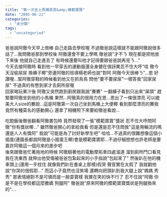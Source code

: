 ```yaml
---
title: "第一次坐上馬桶恩恩&amp;模範寶寶"
date: "2005-06-22"
categories: 
  - "未分類"
tags: 
  - "uncategoried"
---
```


爸爸說阿徹今天早上很棒 自己走路去學校喔 不過徹爸說這樣就不能跟阿徹說很多話了...我問徹爸那到學校後 阿徹還會不要上學嗎 徹爸說"才不ㄋ 現在都是把他放下來後 他就自己走進去了 有時候還要叫他才記得要跟爸爸說再見ㄋ..."  
今天去接阿徹時 看到他一早穿去的運動服還全身健在很訝異忍不住大呼"哇 徹今天沒偷尿尿 換褲子椰"旁邊阿徹的班導楊老師也說"對阿 阿徹今天很棒ㄋ"...恩 好讚喔...幫阿徹穿鞋的時候看到他又在抓鳥鳥 問他"要不要尿尿"一樣答我"回家尿尿" 不過真的有憋到家才去廁所尿喔  
回家喝玩果汁後 阿徹又突然跑到廚房跟我說"賽賽" 一翻褲子看到只出來"屎頭" 趕緊要阿徹坐到他的小馬桶 果然...阿徹真的很用力在恩...恩出了一條很漂亮 可以媲美大人size的賽說...這是阿徹第一次自己坐到馬桶上大便椰 看到那麼漂亮的賽我竟然有種莫名的感動開心 還拿了相機照下來要給徹爸看說...

吃飽飯後徹爸翻看阿徹書包時 竟然發現了一張"模範寶寶"獎狀 忍不住大呼問阿徹"你有獎狀椰..." 雖然徹爸開心的拿給我看 但是還是忍不住問我"這是用輪流的嗎還是人人有獎阿" 我說"可能是為了討好新學生吧" 哈哈...不過真的很難想像這個小搗蛋(連園長都說阿徹是小搗蛋王椰)會是模範寶寶耶...不過仔細想想也許老師是要嘉許阿徹這一個月來的進步吧  
後來跟徹爸忙著拖地的時候 阿徹騎著他的電動摩拓車四處溜達 溜到廁所門口看見我在洗東西 就伸出他受傷被爸爸包紮起來的小手指說"包起來了" 然後趴在他的機車頭上(還用一手枕住 就像我們趴在書桌上那樣)假哭 聲音實在太假了 我就戳他說"你哭的很假耶..." 而這小子竟然也沒笑場 還轉向把頭趴到我大腿上說"媽媽 秀秀" 那表情絕對不是可憐而是一臉耍寶樣 我實在笑的快不行了 忍不住說"阿徹 你是不是在學校都這麼撒嬌 狗腿阿" 徹爸說"原來阿徹的模範寶寶獎狀是狗腿換來的"....
